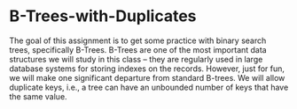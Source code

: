 # B-Trees-with-Duplicates
The goal of this assignment is to get some practice with binary search trees, specifically B-Trees. B-Trees are one of the most important data structures we will study in this class – they are regularly used in large database systems for storing indexes on the records. However, just for fun, we will make one significant departure from standard B-trees. We will allow duplicate keys, i.e., a tree can have an unbounded number of keys that have the same value.
